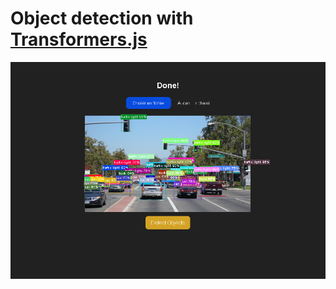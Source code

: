 # Object detection with [Transformers.js](https://huggingface.co/docs/transformers.js/index)

![alt text](image.png)
